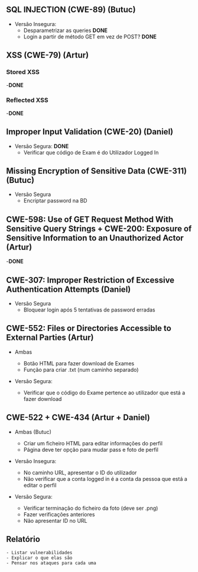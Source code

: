 ## SQL INJECTION (CWE-89) (Butuc)
- Versão Insegura:
    - Desparametrizar as queries **DONE**
    - Login a partir de método GET em vez de POST? **DONE**

## XSS (CWE-79) (Artur)
### Stored XSS
-**DONE**

### Reflected XSS
-**DONE**

## Improper Input Validation (CWE-20) (Daniel)
- Versão Segura: **DONE** 
    - Verificar que código de Exam é do Utilizador Logged In

## Missing Encryption of Sensitive Data (CWE-311) (Butuc)
- Versão Segura
    - Encriptar password na BD

## CWE-598: Use of GET Request Method With Sensitive Query Strings + CWE-200: Exposure of Sensitive Information to an Unauthorized Actor (Artur)
-**DONE**

## CWE-307: Improper Restriction of Excessive Authentication Attempts (Daniel)
- Versão Segura
    - Bloquear login após 5 tentativas de password erradas 

## CWE-552: Files or Directories Accessible to External Parties (Artur)
- Ambas
    - Botão HTML para fazer download de Exames
    - Função para criar .txt (num caminho separado)

- Versão Segura:
    - Verificar que o código do Exame pertence ao utilizador que está a fazer download

## CWE-522 + CWE-434 (Artur + Daniel)
- Ambas (Butuc)
    - Criar um ficheiro HTML para editar informações do perfil
    - Página deve ter opção para mudar pass e foto de perfil

- Versão Insegura:
    - No caminho URL, apresentar o ID do utilizador
    - Não verificar que a conta logged in é a conta da pessoa que está a editar o perfil

- Versão Segura:
    - Verificar terminação do ficheiro da foto (deve ser .png)
    -  Fazer verificações anteriores
    - Não apresentar ID no URL


## Relatório
    - Listar vulnerabilidades
    - Explicar o que elas são
    - Pensar nos ataques para cada uma
